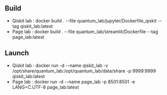 ## Build
- Qiskit lab : docker build . --file quantum_lab/jupyter/Dockerfile_qiskit --tag qiskit_lab:latest
- Page lab : docker build . --file quantum_lab/streamlit/Dockerfile --tag page_lab:latest
## Launch
- Qiskit lab : docker run -d --name qiskit_lab -v /opt/share/quantum_lab:/opt/quantum_lab/data/share -p 9999:9999 qiskit_lab:latest  
- Page lab : docker run -d --name page_lab -p 8501:8501 -e LANG=C.UTF-8 page_lab:latest
